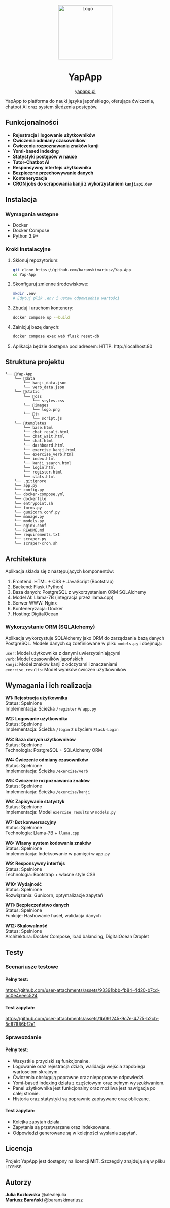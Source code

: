 <p align="center">
  <a href="http://yapapp.pl"><img src="http://www.yapapp.pl/static/images/logo-2.png" alt="Logo" height=170></a>
</p>

<h1 align="center">YapApp</h1>

<p align="center"><a href="http://yapapp.pl/">yapapp.pl</a></p>

<div align="center">

</div>

YapApp to platforma do nauki języka japońskiego, oferująca ćwiczenia, chatbot AI oraz system śledzenia postępów.

## Funkcjonalności

- **Rejestracja i logowanie użytkowników**
- **Ćwiczenia odmiany czasowników**
- **Ćwiczenia rozpoznawania znaków kanji**
- **Yomi-based indexing**
- **Statystyki postępów w nauce**
- **Tutor-Chatbot AI**
- **Responsywny interfejs użytkownika**
- **Bezpieczne przechowywanie danych**
- **Konteneryzacja**
- **CRON jobs do scrapowania kanji z wykorzystaniem `kanjiapi.dev`**

## Instalacja

### Wymagania wstępne

- Docker
- Docker Compose
- Python 3.9+

### Kroki instalacyjne

1. Sklonuj repozytorium:
   ```bash
   git clone https://github.com/baranskimariusz/Yap-App
   cd Yap-App
   ```
2. Skonfiguruj zmienne środowiskowe:
   ```bash
   mkdir .env
   # Edytuj plik .env i ustaw odpowiednie wartości
   ```
3. Zbuduj i uruchom kontenery:
   ```bash
   docker compose up --build
   ```
4. Zainicjuj bazę danych:
   ```bash
   docker compose exec web flask reset-db
   ```
5. Aplikacja będzie dostępna pod adresem:
   HTTP: http://localhost:80

## Struktura projektu

```
└── 📁Yap-App
    └── 📁data
        └── kanji_data.json
        └── verb_data.json
    └── 📁static
        └── 📁css
            └── styles.css
        └── 📁images
            └── logo.png
        └── 📁js
            └── script.js
    └── 📁templates
        └── base.html
        └── chat_result.html
        └── chat_wait.html
        └── chat.html
        └── dashboard.html
        └── exercise_kanji.html
        └── exercise_verb.html
        └── index.html
        └── kanji_search.html
        └── login.html
        └── register.html
        └── stats.html
    └── .gitignore
    └── app.py
    └── config.py
    └── docker-compose.yml
    └── dockerfile
    └── entrypoint.sh
    └── forms.py
    └── gunicorn.conf.py
    └── manage.py
    └── models.py
    └── nginx.conf
    └── README.md
    └── requirements.txt
    └── scraper.py
    └── scraper-cron.sh
```

## Architektura

Aplikacja składa się z następujących komponentów:

1. Frontend: HTML + CSS + JavaScript (Bootstrap)
2. Backend: Flask (Python)
3. Baza danych: PostgreSQL z wykorzystaniem ORM SQLAlchemy
4. Model AI: Llama-7B (integracja przez llama.cpp)
5. Serwer WWW: Nginx
6. Konteneryzacja: Docker
7. Hosting: DigitalOcean

### Wykorzystanie ORM (SQLAlchemy)

Aplikacja wykorzystuje SQLAlchemy jako ORM do zarządzania bazą danych PostgreSQL. Modele danych są zdefiniowane w pliku `models.py` i obejmują:<br>

`user`: Model użytkownika z danymi uwierzytelniającymi<br>
`verb`: Model czasowników japońskich<br>
`kanji`: Model znaków kanji z odczytami i znaczeniami<br>
`exercise_results`: Model wyników ćwiczeń użytkowników

## Wymagania i ich realizacja

**W1: Rejestracja użytkownika**<br>
Status: Spełnione<br>
Implementacja: Ścieżka `/register` w `app.py`

**W2: Logowanie użytkownika**<br>
Status: Spełnione<br>
Implementacja: Ścieżka `/login` z użyciem `Flask-Login`

**W3: Baza danych użytkowników**<br>
Status: Spełnione<br>
Technologia: PostgreSQL + SQLAlchemy ORM

**W4: Ćwiczenie odmiany czasowników**<br>
Status: Spełnione<br>
Implementacja: Ścieżka `/exercise/verb`

**W5: Ćwiczenie rozpoznawania znaków**<br>
Status: Spełnione<br>
Implementacja: Ścieżka `/exercise/kanji`

**W6: Zapisywanie statystyk**<br>
Status: Spełnione<br>
Implementacja: Model `exercise_results` w `models.py`

**W7: Bot konwersacyjny**<br>
Status: Spełnione<br>
Technologia: Llama-7B + `llama.cpp`

**W8: Własny system kodowania znaków**<br>
Status: Spełnione<br>
Implementacja: Indeksowanie w pamięci w `app.py`

**W9: Responsywny interfejs**<br>
Status: Spełnione<br>
Technologia: Bootstrap + własne style CSS

**W10: Wydajność**<br>
Status: Spełnione<br>
Rozwiązania: Gunicorn, optymalizacje zapytań

**W11: Bezpieczeństwo danych**<br>
Status: Spełnione<br>
Funkcje: Hashowanie haseł, walidacja danych

**W12: Skalowalność**<br>
Status: Spełnione<br>
Architektura: Docker Compose, load balancing, DigitalOcean Droplet

## Testy

### Scenariusze testowe

#### Pełny test:<br>
https://github.com/user-attachments/assets/93391bbb-fb84-4d20-b7cd-bc0e4eeec524

#### Test zapytań:<br>
https://github.com/user-attachments/assets/1b091245-9c7e-4775-b2cb-5c87886bf2e1

### Sprawozdanie

#### Pełny test:
- Wszystkie przyciski są funkcjonalne.
- Logowanie oraz rejestracja działa, walidacja wejścia zapobiega wartościom skrajnym.
- Ćwiczenia obsługują poprawne oraz niepoprawne odpowiedzi.
- Yomi-based indexing działa z częściowym oraz pełnym wyszukiwaniem.
- Panel użytkownika jest funkcjonalny oraz możliwa jest nawigacja po całej stronie.
- Historia oraz statystyki są poprawnie zapisywane oraz obliczane.

#### Test zapytań:
- Kolejka zapytań działa.
- Zapytania są przetwarzane oraz indeksowane.
- Odpowiedzi generowane są w kolejności wysłania zapytań.

## Licencja

Projekt YapApp jest dostępny na licencji **MIT**. Szczegóły znajdują się w pliku `LICENSE`.

## Autorzy

**Julia Kozłowska** @alealejulia <br>
**Mariusz Barański** @baranskimariusz
